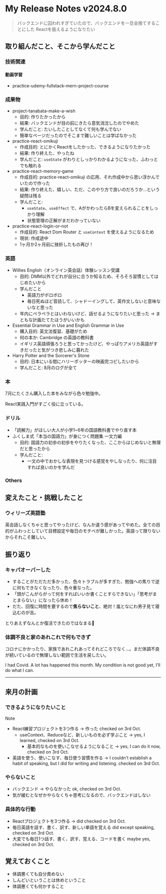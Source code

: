 # My Release Notes v2024.8.0

> バックエンドに囚われすぎていたので、バックエンドを一旦全捨てすることにした
> Reactを扱えるようになりたい

## 取り組んだこと、そこから学んだこと

### 技術関連

#### 動画学習

- practice-udemy-fullstack-mern-project-course


### 成果物

- project-tanabata-make-a-wish
  - 目的: 作りたかったから
  - 結果: バックエンドが目の前にきたら意気消沈したのでやめた
  - 学んだこと: たいしたことしてなくて何も学んでない
  - 簡単なページだったのでそこまで難しいことは学ばなかった
- practice-react-omikuji
  - 作成目的: とにかくReactをしたかった、できるようになりたかった
  - 結果: 作り終えた、やったね
  - 学んだこと: `useState` がわりとしっかりわかるようになった、ふわっとでも触れる
- practice-react-memory-game
  - 作成目的: practice-react-omikuji の応用、それ作成中から思い浮かんでいたので作った
  - 結果: 作り終えた、嬉しい、ただ、このやり方で良いのだろうか...という疑問は残る
  - 学んだこと: 
    - `useState`、`useEffect` で、AがかわったらBを変えられることをしっかり理解
    - 状態管理の正解がまだわかっていない
- practice-react-login-or-not
  - 作成目的: React Dom Router と `useContext` を使えるようになるため
  - 現状: 作成途中
  - 1ヶ月か2ヶ月前に挫折したもの再び！

### 英語

- Willies English（オンライン英会話）体験レッスン受講
  - 目的: DMM以外でどれが自分に合うか知るため、そろそろ習慣としてはじめたいから
  - 学んだこと
    - 英語力がボロボロ
    - 毎日死ぬほど音読して、シャドーイングして、英作文しないと意味ないなと思った
  - 年内にペラペラとはいわないけど、話せるようになりたいと思った -> まともな計画たてたほうがいいかも
- Essential Grammar in Use and English Grammar in Use
  - 購入目的: 英文法復習、基礎がため
  - 何の本か: Cambridge の英語の教科書
  - イギリス英語頑張ろうと思ってかったけど、やっぱりアメリカ英語がすきだったと気がつき悲しみに暮れた
- Harry Potter and the Sorcerer's Stone
  - 目的: 日本にいる間にハリーポッターの映画完コピしたいから
  - 学んだこと: 8月のログが全て

### 本

7月にたくさん購入した本をみながら色々勉強中。

React実践入門がすごく役に立っている。

### ドリル

- 「読解力」がほしい大人が小学1~6年の国語教科書でやり直す本
- ふくしま式「本当の国語力」が身につく問題集 一文力編
  - 目的: 国語力の初歩の初歩をやりたくなった、ここからはじめないと無理だと思ったから
  - 学んだこと:
    - 一文の中でおかしな表現を見つける感覚をやしなったり、何に注目すれば良いのかを学んだ

### Others

## 変えたこと・挑戦したこと

### ウィリーズ英語塾

英会話しなくちゃと思ってやったけど、なんか違う感があってやめた。全ての目的がふわっとしていて目標設定や毎日のモチベが難しかった。英語って限りないからそれこそ難しい。


## 振り返り

### キャパオーバーした

- することがただただ多かった、色々トラブルが多すぎた、勉強への焦りで逆に何もできなくなったり、色々重なった。
- 「頭がこんがらがって何をすればいいか書くことすらできない」「思考がまとまらない」になったら休め！
- だた、回復に時間を要するので**焦らないこと**、絶対！嵐となにわ男子見て寝込むのが吉。

とりあえずなんとか復活できたのではなまる💮

### 体調不良と家のあれこれで何もできず

コロナにかかったり、家族であれこれあってそれどころでなく...。まだ体調不良が続いているので無理しない範囲で生活を戻したい。

I had Covid. A lot has happened this month. My condition is not good yet, I'll do what I can.


---

## 来月の計画

### できるようになりたいこと

> [!NOTE]
> - React練習プロジェクトを3つ作る -> 作った checked on 3rd Oct.
>   - useContext、Reduceなど、新しいものを必ず学ぶこと -> yes, I learned, checked on 3rd Oct.
>     - 基本的なものを使いこなせるようになること -> yes, I can do it now, checked on 3rd Oct.
> - 英語を使う、使いこなす、毎日使う習慣を作る -> I couldn't establish a habit of speaking, but I did for writing and listening. checked on 3rd Oct.

### やらないこと

- バックエンド -> やらなかった ok, checked on 3rd Oct.
- 気が緩むとなぜかやらなくちゃ思考になるので、バックエンドはしない

### 具体的な行動

- Reactプロジェクトを3つ作る -> did checked on 3rd Oct.
- 毎日英語を話す、書く、訳す、新しい単語を覚える did except speaking, checked on 3rd Oct.
- 大変でも毎日1つ話す、書く、訳す、覚える、コードを書く maybe yes, checked on 3rd Oct.


## 覚えておくこと

- 体調悪くても自分責めない
- しんどいということは休めということ
- 体調悪くても何かすること